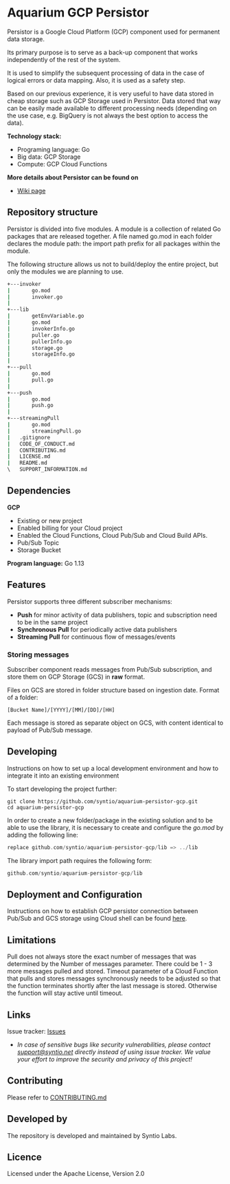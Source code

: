 # Aquarium GCP Persistor


Persistor is a Google Cloud Platform (GCP) component used for permanent data storage.

Its primary purpose is to serve as a back-up component that works independently of the rest of the system.

It is used to simplify the subsequent processing of data in the case of logical errors or data mapping. Also, it is used as a safety step.

Based on our previous experience, it is very useful to have data stored in cheap storage such as GCP Storage used in Persistor. Data stored that way can be easily made available to different processing needs (depending on the use case, e.g. BigQuery is not always the best option to access the data).


**Technology stack:**
 - Programing language: Go
 - Big data: GCP Storage
 - Compute: GCP Cloud Functions


**More details about Persistor can be found on**
- [Wiki page](../../wiki)

 
## Repository structure

 Persistor is divided into five modules. A module is a collection of related Go packages that are released together. A file named go.mod in each folder declares the module path: the import path prefix for all packages within the module.

 
The following structure allows us not to build/deploy the entire project, but only the modules we are planning to use.

 

```bash
+---invoker
|       go.mod
|       invoker.go
|
+---lib
|       getEnvVariable.go
|       go.mod
|       invokerInfo.go
|       puller.go
|       pullerInfo.go
|       storage.go
|       storageInfo.go
|
+---pull
|       go.mod
|       pull.go
|
+---push
|       go.mod
|       push.go
|
+---streamingPull
|       go.mod
|       streamingPull.go
|   .gitignore
|   CODE_OF_CONDUCT.md
|   CONTRIBUTING.md
|   LICENSE.md
|   README.md
\   SUPPORT_INFORMATION.md
```

## Dependencies

**GCP**

- Existing or new project 
- Enabled billing for your Cloud project
- Enabled the Cloud Functions, Cloud Pub/Sub and Cloud Build APIs.
- Pub/Sub Topic
- Storage Bucket

**Program language:** Go 1.13

 
## Features


Persistor supports three different subscriber mechanisms:

  - **Push** for minor activity of data publishers, topic and subscription need to be in the same project
  - **Synchronous Pull** for periodically active data publishers
  - **Streaming Pull** for continuous flow of messages/events


### Storing messages

Subscriber component reads messages from Pub/Sub subscription, and store them on GCP Storage (GCS) in **raw** format. 

Files on GCS are stored in folder structure based on ingestion date. Format of a folder: 

`[Bucket Name]/[YYYY]/[MM]/[DD]/[HH]`

Each message is stored as separate object on GCS, with content identical to payload of Pub/Sub message.

## Developing


Instructions on how to set up a local development environment and how to integrate it into an existing environment

To start developing the project further:

```shell
git clone https://github.com/syntio/aquarium-persistor-gcp.git
cd aquarium-persistor-gcp
```

In order to create a new folder/package in the existing solution and to be able to use the library, it is necessary to create and configure the *go.mod* by adding the following line:


```go
replace github.com/syntio/aquarium-persistor-gcp/lib => ../lib
```

The library import path requires the following form:

```go
github.com/syntio/aquarium-persistor-gcp/lib
```

## Deployment and Configuration


Instructions on how to establish GCP persistor connection between Pub/Sub and GCS storage using Cloud shell can be found [here](../../wiki/Deployment-via-gcloud-shell).

## Limitations

Pull does not always store the exact number of messages that was determined by the Number of messages parameter. There could be 1 - 3 more messages pulled and stored.
Timeout parameter of a Cloud Function that pulls and stores messages synchronously needs to be adjusted so that the function terminates shortly after the last message is stored. Otherwise the function will stay active until timeout.


## Links
 
Issue tracker: [Issues](../../issues)
- *In case of sensitive bugs like security vulnerabilities, please contact  support@syntio.net directly instead of using issue tracker. We value your effort to improve the security and privacy of this project!*


## Contributing
Please refer to [CONTRIBUTING.md](./CONTRIBUTING.md)

## Developed by

The repository is developed and maintained by Syntio Labs.

## Licence 
Licensed under the Apache License, Version 2.0

